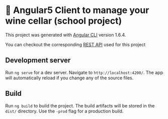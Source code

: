 # :wine_glass: Angular5 Client to manage your wine cellar (school project)

This project was generated with [Angular CLI](https://github.com/angular/angular-cli) version 1.6.4.

You can checkout the corresponding [REST API](https://github.com/lmsv73/cave-a-vins-server) used for this project 



## Development server

Run `ng serve` for a dev server. Navigate to `http://localhost:4200/`. The app will automatically reload if you change any of the source files.

## Build

Run `ng build` to build the project. The build artifacts will be stored in the `dist/` directory. Use the `-prod` flag for a production build.
